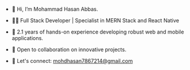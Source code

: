 - 👋 Hi, I’m Mohammad Hasan Abbas.

- 👨‍💻 Full Stack Developer | Specialist in MERN Stack and React Native

- 🌱 2.1 years of hands-on experience developing robust web and mobile applications.

- 💼 Open to collaboration on innovative projects.

- 📧 Let's connect: mohdhasan7867214@gmail.com

<!---
Mohammadhasan14/Mohammadhasan14 is a ✨ special ✨ repository because its `README.md` (this file) appears on your GitHub profile.
You can click the Preview link to take a look at your changes.
--->
